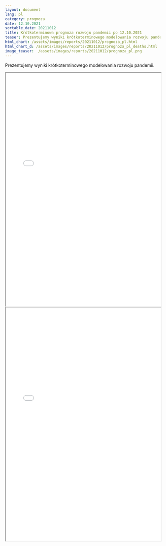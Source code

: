 ```yaml
---
layout: document
lang: pl
category: prognoza
date: 12.10.2021
sortable_date: 20211012
title: Krótkoterminowa prognoza rozwoju pandemii po 12.10.2021 
teaser: Prezentujemy wyniki krótkoterminowego modelowania rozwoju pandemii.
html_chart: /assets/images/reports/20211012/prognoza_pl.html
html_chart_d: /assets/images/reports/20211012/prognoza_pl_deaths.html
image_teaser:  /assets/images/reports/20211012/prognoza_pl.png
---
```


Prezentujemy wyniki krótkoterminowego modelowania rozwoju pandemii.

<div style="text-align: center" class="row 80%">
    <span class="image fit">
        <iframe src="{{ page.html_chart }}" alt="" style="width: 100%; height:54em;"></iframe>
    </span>
</div>

<div style="text-align: center" class="row 80%">
    <span class="image fit">
        <iframe src="{{ page.html_chart_d }}" alt="" style="width: 100%; height:54em;"></iframe>
    </span>
</div>
